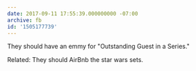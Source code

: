 ```yaml
---
date: 2017-09-11 17:55:39.000000000 -07:00
archive: fb
id: '1505177739'
---
```


They should have an emmy for "Outstanding Guest in a Series."

Related: They should AirBnb the star wars sets.
